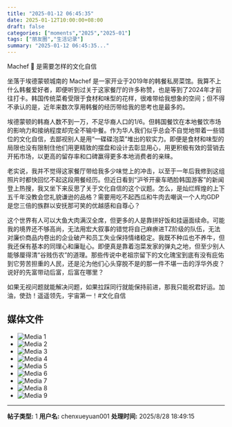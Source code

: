 ```yaml
---
title: "2025-01-12 06:45:35"
date: 2025-01-12T10:00:00+08:00
draft: false
categories: ["moments","2025","2025-01"]
tags: ["朋友圈","生活记录"]
summary: "2025-01-12 06:45:35..."
---
```


Machef 🔴 是需要怎样的文化自信

坐落于埃德蒙顿城南的 Machef 是一家开业于2019年的韩餐私房菜馆。我算不上什么韩餐爱好者，即便听到过关于这家餐厅的许多称赞，也是等到了2024年才前往打卡。韩国传统菜肴受限于食材和味型的花样，很难带给我想象的空间；但不得不承认的是，近年来数次享用韩餐的经历带给我的思考也是最多的。

埃德蒙顿的韩裔人数不到一万，不足华裔人口的1/6。但韩国餐饮在本地餐饮市场的影响力和接纳程度却完全不输中餐。作为华人我们似乎总会不自觉地带着一些错位的文化自信，去鄙视别人是用“一碟碟泡菜”堆出的软实力。即便是食材和味型的局限也没有限制住他们用更精致的摆盘和设计去彰显用心，用更积极有效的营销去开拓市场，以更高的留存率和口碑赢得更多本地消费者的亲睐。

老实说，我并不觉得这家餐厅带给我多少味觉上的冲击，以至于一年后我修到这组照片时都快回忆不起这段用餐经历。但近日看到“沪爷开豪车晒脸韩国游客”的新闻登上热搜，我又坐下来反思了关于文化自信的这个议题。怎么，是灿烂辉煌的上下五千年没教会您礼貌谦逊的品格？需要用吃不起西瓜和牛肉去嘲讽一个人均GDP是您三倍的族群以安抚那可笑的优越感和自尊心？

这个世界有人可以大鱼大肉满汉全席，但更多的人是靠拼好饭和挂逼面续命。可能我的境界还不够高尚，无法用宏大叙事的错觉将自己麻痹进TZ阶级的队伍，无法对廉价商品内卷出的企业破产和员工失业保持情绪稳定。我既不种瓜也不养牛，但我还保有基本的同理心和廉耻心。即便真是靠着泡菜发家的弹丸之地，但至少别人能够厘得清“谷贱伤农”的道理。那些传说中老祖宗留下的文化瑰宝到底有没有庇佑到它劳苦担重的人民，还是沦为他们心头穿脱不是的那一件不堪一击的浮华外皮？说好的先富带动后富，后富在哪里？

如果无视问题就能解决问题，​如果拉踩同行就能保持前进，那我只能祝君好运。加油，使劲！遥遥领先，宇宙第一！
​
​#文化自信

## 媒体文件

- ![Media 1](/Moments/photos/2025-01-12/202501120645350.jpg)
- ![Media 2](/Moments/photos/2025-01-12/202501120645351.jpg)
- ![Media 3](/Moments/photos/2025-01-12/202501120645352.jpg)
- ![Media 4](/Moments/photos/2025-01-12/202501120645353.jpg)
- ![Media 5](/Moments/photos/2025-01-12/202501120645354.jpg)
- ![Media 6](/Moments/photos/2025-01-12/202501120645355.jpg)
- ![Media 7](/Moments/photos/2025-01-12/202501120645356.jpg)
- ![Media 8](/Moments/photos/2025-01-12/202501120645357.jpg)
- ![Media 9](/Moments/photos/2025-01-12/202501120645358.jpg)

---

**帖子类型:** 1
**用户名:** chenxueyuan001
**处理时间:** 2025/8/28 18:49:15